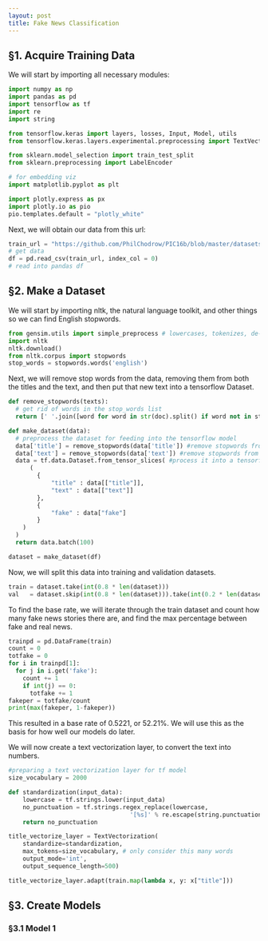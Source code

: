 ```yaml
---
layout: post
title: Fake News Classification
---
```


## §1. Acquire Training Data

We will start by importing all necessary modules:

```python
import numpy as np
import pandas as pd
import tensorflow as tf
import re
import string

from tensorflow.keras import layers, losses, Input, Model, utils
from tensorflow.keras.layers.experimental.preprocessing import TextVectorization, StringLookup

from sklearn.model_selection import train_test_split
from sklearn.preprocessing import LabelEncoder

# for embedding viz
import matplotlib.pyplot as plt

import plotly.express as px 
import plotly.io as pio
pio.templates.default = "plotly_white"
```

Next, we will obtain our data from this url:

```python
train_url = "https://github.com/PhilChodrow/PIC16b/blob/master/datasets/fake_news_train.csv?raw=true"
# get data
df = pd.read_csv(train_url, index_col = 0)
# read into pandas df
```

## §2. Make a Dataset

We will start by importing nltk, the natural language toolkit, and other things so we can find English stopwords.

```python
from gensim.utils import simple_preprocess # lowercases, tokenizes, de-accents
import nltk
nltk.download()
from nltk.corpus import stopwords
stop_words = stopwords.words('english')
```

Next, we will remove stop words from the data, removing them from both the titles and the text, and then put that new text into a tensorflow Dataset.

```python
def remove_stopwords(texts):
  # get rid of words in the stop_words list
  return [' '.join([word for word in str(doc).split() if word not in stop_words]) for doc in texts]

def make_dataset(data):
  # preprocess the dataset for feeding into the tensorflow model
  data['title'] = remove_stopwords(data['title']) #remove stopwords from titles
  data['text'] = remove_stopwords(data['text']) #remove stopwords from text
  data = tf.data.Dataset.from_tensor_slices( #process it into a tensorflow data
      (
        {
            "title" : data[["title"]], 
            "text" : data[["text"]]
        }, 
        {
            "fake" : data["fake"]
        }
    )
  )
  return data.batch(100)

dataset = make_dataset(df)
```

Now, we will split this data into training and validation datasets.

```python
train = dataset.take(int(0.8 * len(dataset)))
val   = dataset.skip(int(0.8 * len(dataset))).take(int(0.2 * len(dataset)))
```

To find the base rate, we will iterate through the train dataset and count how many fake news stories there are, and find the max percentage between fake and real news.

```python
trainpd = pd.DataFrame(train)
count = 0
totfake = 0
for i in trainpd[1]:
  for j in i.get('fake'):
    count += 1
    if int(j) == 0:
      totfake += 1
fakeper = totfake/count
print(max(fakeper, 1-fakeper))
```

This resulted in a base rate of 0.5221, or 52.21%.  We will use this as the basis for how well our models do later.

We will now create a text vectorization layer, to convert the text into numbers.

```python
#preparing a text vectorization layer for tf model
size_vocabulary = 2000

def standardization(input_data):
    lowercase = tf.strings.lower(input_data)
    no_punctuation = tf.strings.regex_replace(lowercase,
                                  '[%s]' % re.escape(string.punctuation),'')
    return no_punctuation 

title_vectorize_layer = TextVectorization(
    standardize=standardization,
    max_tokens=size_vocabulary, # only consider this many words
    output_mode='int',
    output_sequence_length=500) 

title_vectorize_layer.adapt(train.map(lambda x, y: x["title"]))
```

## §3. Create Models

### §3.1 Model 1